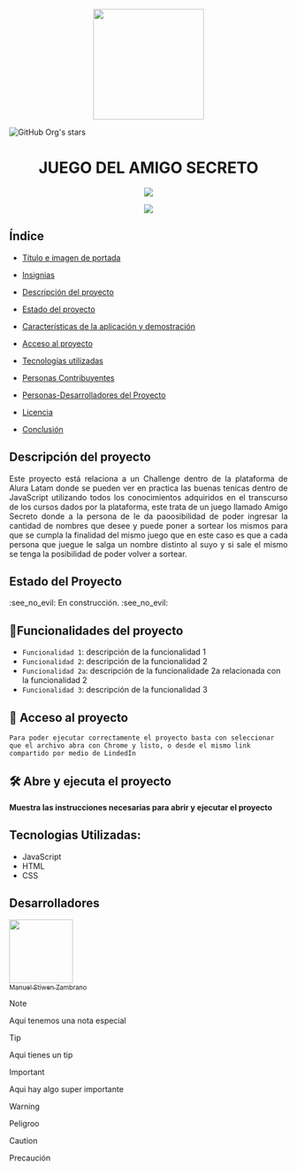 <p align="center">
   <img src="https://github.com/user-attachments/assets/c7bde09c-d56d-4630-adb5-40ceb363192c" width=200>
</p>

![GitHub Org's stars](https://img.shields.io/github/stars/ManuelZambrano-prog?style=social)

<h1 align="center"> JUEGO DEL AMIGO SECRETO</h1>
 <p align="center">
   <img src="https://img.shields.io/github/stars/ManuelZambrano-prog?style=social">
</p>
 <p align="center">
   <img src="https://img.shields.io/badge/STATUS-EN%20DESAROLLO-green">
</p>


## Índice
- [Título e imagen de portada](#Título-e-imagen-de-portada)

- [Insignias](#insignias)

- [Descripción del proyecto](#Descripción-del-proyecto)

- [Estado del proyecto](#Estado-del-proyecto)

- [Características de la aplicación y demostración](#Características-de-la-aplicación-y-demostración)

- [Acceso al proyecto](#acceso-proyecto)

- [Tecnologías utilizadas](#tecnologías-utilizadas)

- [Personas Contribuyentes](#personas-contribuyentes)

- [Personas-Desarrolladores del Proyecto](#personas-desarrolladores)

- [Licencia](#licencia)

- [Conclusión](#conclusión)

## Descripción del proyecto 

<p align="justify">
 Este proyecto está relaciona a un Challenge dentro de la plataforma de Alura Latam donde se pueden ver en practica las buenas tenicas dentro de JavaScript
 utilizando todos los conocimientos adquiridos en el transcurso de los cursos dados por la plataforma, este trata de un juego llamado Amigo Secreto donde a
 la persona de le da paoosibilidad de poder ingresar la cantidad de nombres que desee y puede poner a sortear los mismos para que se cumpla la finalidad del
 mismo juego que en este caso es que a cada persona que juegue le salga un nombre distinto al suyo y si sale el mismo se tenga la posibilidad de poder volver
 a sortear.
</p>

## Estado del Proyecto

<p align= "justify">
:see_no_evil: En construcción. :see_no_evil:
</p>

## :hammer:Funcionalidades del proyecto

- `Funcionalidad 1`: descripción de la funcionalidad 1
- `Funcionalidad 2`: descripción de la funcionalidad 2
- `Funcionalidad 2a`: descripción de la funcionalidade 2a relacionada con la funcionalidad 2
- `Funcionalidad 3`: descripción de la funcionalidad 3

## 📁 Acceso al proyecto

```Para poder ejecutar correctamente el proyecto basta con seleccionar que el archivo abra con Chrome y listo, o desde el mismo link compartido por medio de LindedIn```

## 🛠️ Abre y ejecuta el proyecto

**Muestra las instrucciones necesarias para abrir y ejecutar el proyecto**

## Tecnologias Utilizadas:
- JavaScript
- HTML
- CSS

## Desarrolladores
[<img src="https://github.com/user-attachments/assets/c40faac0-d642-4111-a6fd-4b45b3f980b9" width=115><br><sub>Manuel Stiwen Zambrano</sub>](https://github.com/ManuelZambrano-prog)

>[!NOTE]
>Aqui tenemos una nota especial

>[!TIP]
>Aqui tienes un tip

>[!IMPORTANT]
>Aqui hay algo super importante

>[!WARNING]
>Peligroo

>[!CAUTION]
>Precaución
